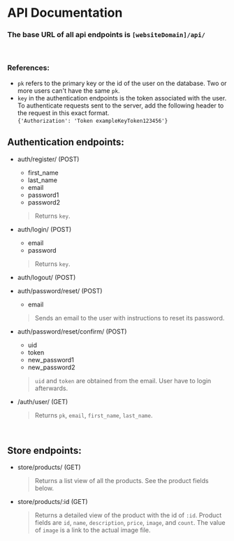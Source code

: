 # API Documentation

### The base URL of all api endpoints is `[websiteDomain]/api/`
<br>

### References:
- `pk` refers to the primary key or the id of the user on the database. Two or more users can't have the same `pk`.
- `key` in the authentication endpoints is the token associated with the user. To authenticate requests sent to the server, add the following header to the request in this exact format. <br>
`{'Authorization': 'Token exampleKeyToken123456'}`

## Authentication endpoints:

- auth/register/ (POST)
  - first_name
  - last_name
  - email
  - password1
  - password2
  > Returns `key`.

- auth/login/ (POST)
  - email
  - password
  > Returns `key`.

- auth/logout/ (POST)

- auth/password/reset/ (POST)
  - email
  > Sends an email to the user with instructions to reset its password.

- auth/password/reset/confirm/ (POST)
  - uid
  - token
  - new_password1
  - new_password2
  > `uid` and `token` are obtained from the email. User have to login afterwards.

- /auth/user/ (GET)
  >Returns `pk`, `email`, `first_name`, `last_name`.

<br>

## Store endpoints:
- store/products/ (GET)
  > Returns a list view of all the products. See the product fields below.

- store/products/:id (GET)
  > Returns a detailed view of the product with the id of `:id`. Product fields are `id`, `name`, `description`, `price`, `image`, and `count`. The value of `image` is a link to the actual image file.
